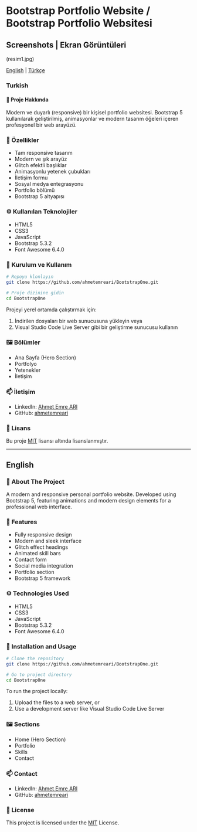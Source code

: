 # Bootstrap Portfolio Website / Bootstrap Portfolio Websitesi
## Screenshots | Ekran Görüntüleri

(resim1.jpg)


[English](#english) | [Türkçe](#turkish)

### Turkish

#### 🎯 Proje Hakkında
Modern ve duyarlı (responsive) bir kişisel portfolio websitesi. Bootstrap 5 kullanılarak geliştirilmiş, animasyonlar ve modern tasarım öğeleri içeren profesyonel bir web arayüzü.

### 🚀 Özellikler
- Tam responsive tasarım
- Modern ve şık arayüz
- Glitch efektli başlıklar
- Animasyonlu yetenek çubukları
- İletişim formu
- Sosyal medya entegrasyonu
- Portfolio bölümü
- Bootstrap 5 altyapısı

### ⚙️ Kullanılan Teknolojiler
- HTML5
- CSS3
- JavaScript
- Bootstrap 5.3.2
- Font Awesome 6.4.0

### 📝 Kurulum ve Kullanım
```bash
# Repoyu klonlayın
git clone https://github.com/ahmetemreari/BootstrapOne.git

# Proje dizinine gidin
cd BootstrapOne
```

Projeyi yerel ortamda çalıştırmak için:
1. İndirilen dosyaları bir web sunucusuna yükleyin veya
2. Visual Studio Code Live Server gibi bir geliştirme sunucusu kullanın

### 🖼️ Bölümler
- Ana Sayfa (Hero Section)
- Portfolyo
- Yetenekler
- İletişim

### 📫 İletişim
- LinkedIn: [Ahmet Emre ARI](https://www.linkedin.com/in/aemreari/)
- GitHub: [ahmetemreari](https://github.com/ahmetemreari)

### 📜 Lisans
Bu proje [MIT](LICENSE) lisansı altında lisanslanmıştır.

---

## English

### 🎯 About The Project
A modern and responsive personal portfolio website. Developed using Bootstrap 5, featuring animations and modern design elements for a professional web interface.

### 🚀 Features
- Fully responsive design
- Modern and sleek interface
- Glitch effect headings
- Animated skill bars
- Contact form
- Social media integration
- Portfolio section
- Bootstrap 5 framework

### ⚙️ Technologies Used
- HTML5
- CSS3
- JavaScript
- Bootstrap 5.3.2
- Font Awesome 6.4.0

### 📝 Installation and Usage
```bash
# Clone the repository
git clone https://github.com/ahmetemreari/BootstrapOne.git

# Go to project directory
cd BootstrapOne
```

To run the project locally:
1. Upload the files to a web server, or
2. Use a development server like Visual Studio Code Live Server

### 🖼️ Sections
- Home (Hero Section)
- Portfolio
- Skills
- Contact

### 📫 Contact
- LinkedIn: [Ahmet Emre ARI](https://www.linkedin.com/in/aemreari/)
- GitHub: [ahmetemreari](https://github.com/ahmetemreari)

### 📜 License
This project is licensed under the [MIT](LICENSE) License.
